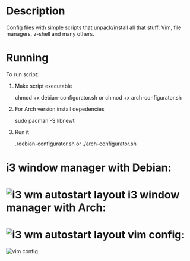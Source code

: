 
Description
=====================

Config files with simple scripts that unpack/install all that stuff:
Vim, file managers, z-shell and many others.


Running
=====================

To run script:

1) Make script executable

	chmod +x debian-configurator.sh
    or
	chmod +x arch-configurator.sh
2) For Arch version install depedencies
    
    sudo pacman -S libnewt
3) Run it

	./debian-configurator.sh
    or
	./arch-configurator.sh

i3 window manager with Debian:
=====================
![i3 wm autostart layout](https://raw.github.com/micdud1995/linux_stuff/master/img/screenshot-i3.png)
i3 window manager with Arch:
=====================
![i3 wm autostart layout](https://raw.github.com/micdud1995/linux_stuff/master/img/screenshot-i3-arch.png)
vim config:
=====================
![vim config](https://raw.github.com/micdud1995/linux_stuff/master/img/screenshot-vim.png)

